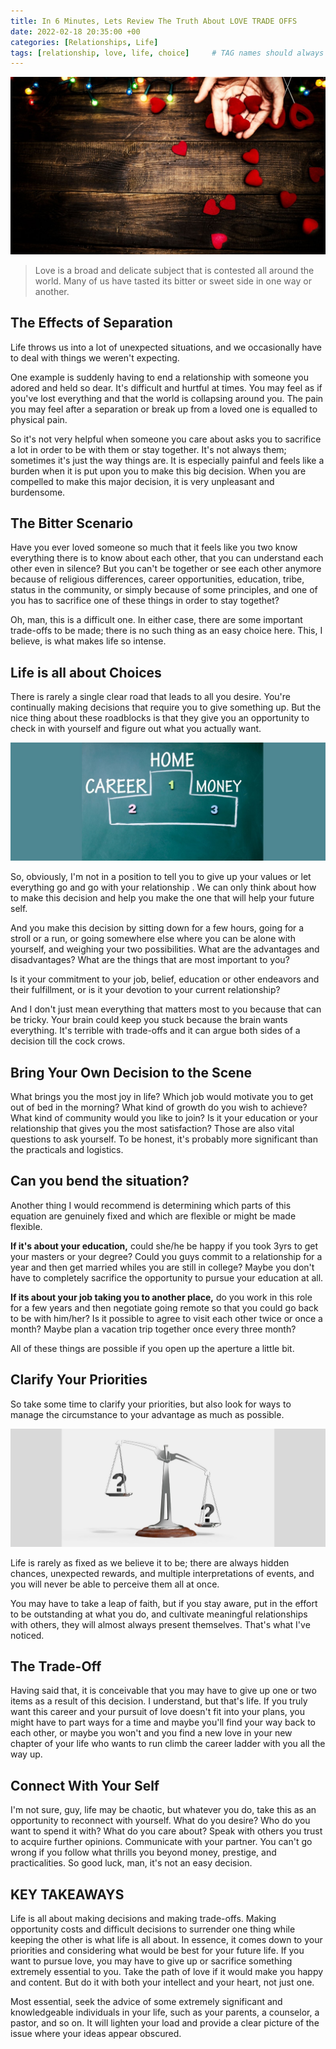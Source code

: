 ```yaml
---
title: In 6 Minutes, Lets Review The Truth About LOVE TRADE OFFS
date: 2022-02-18 20:35:00 +00
categories: [Relationships, Life]
tags: [relationship, love, life, choice]     # TAG names should always be lowercase
---
```


![love-trade-off](/assets/img/love-trade-off.jpg)

> Love is a broad and delicate subject that is contested all around the world. Many of us have tasted its bitter or sweet side in one way or another.

## The Effects of Separation

Life throws us into a lot of unexpected situations, and we occasionally have to deal with things we weren't expecting.


One example is suddenly having to end a relationship with someone you adored and held so dear. It's difficult and hurtful at times. You may feel as if you've lost everything and that the world is collapsing around you. The pain you may feel after a separation or break up from a loved one is equalled to physical pain.

So it's not very helpful when someone you care about asks you to sacrifice a lot in order to be with them or stay together. It's not always them; sometimes it's just the way things are. It is especially painful and feels like a burden when it is put upon you to make this big decision. When you are compelled to make this major decision, it is very unpleasant and burdensome.

## The Bitter Scenario

Have you ever loved someone so much that it feels like you two know everything there is to know about each other, that you can understand each other even in silence? But you can't be together or see each other anymore because of religious differences, career opportunities, education, tribe, status in the community, or simply because of some principles, and one of you has to sacrifice one of these things in order to stay togethet?

Oh, man, this is a difficult one. In either case, there are some important trade-offs to be made; there is no such thing as an easy choice here. This, I believe, is what makes life so intense.

## Life is all about Choices

There is rarely a single clear road that leads to all you desire. You're continually making decisions that require you to give something up. But the nice thing about these roadblocks is that they give you an opportunity to check in with yourself and figure out what you actually want.

![home-career](/assets/img/home-career.jpg)

So, obviously, I'm not in a position to tell you to give up your values or let everything go and go with your relationship . We can only think about how to make this decision and help you make the one that will help your future self. 

And you make this decision by sitting down for a few hours, going for a stroll or a run, or going somewhere else where you can be alone with yourself, and weighing your two possibilities. What are the advantages and disadvantages? What are the things that are most important to you?

Is it your commitment to your job, belief, education or other endeavors and their fulfillment, or is it your devotion to your current relationship?

And I don't just mean everything that matters most to you because that can be tricky. Your brain could keep you stuck because the brain wants everything. It's terrible with trade-offs and it can argue both sides of a decision till the cock crows.

## Bring Your Own Decision to the Scene

What brings you the most joy in life? Which job would motivate you to get out of bed in the morning? What kind of growth do you wish to achieve? What kind of community would you like to join? Is it your education or your relationship that gives you the most satisfaction? Those are also vital questions to ask yourself. To be honest, it's probably more significant than the practicals and logistics.

## Can you bend the situation?

Another thing I would recommend is determining which parts of this equation are genuinely fixed and which are flexible or might be made flexible.

**If it's about your education,** could she/he be happy if you took 3yrs to get your masters or your degree? Could you guys commit to a relationship for a year and then get married whiles you are still in college? Maybe you don't have to completely sacrifice the opportunity to pursue your education at all.


**If its about your job taking you to another place,** do you work in this role for a few years and then negotiate going remote so that you could go back to be with him/her? Is it possible to agree to visit each other twice or once a month? Maybe plan a vacation trip together once every three month? 

All of these things are possible if you open up the aperture a little bit.


## Clarify Your Priorities

So take some time to clarify your priorities, but also look for ways to manage the circumstance to your advantage as much as possible.

![clarify-priorities](/assets/img/clarify-priorities.jpg)

Life is rarely as fixed as we believe it to be; there are always hidden chances, unexpected rewards, and multiple interpretations of events, and you will never be able to perceive them all at once.

You may have to take a leap of faith, but if you stay aware, put in the effort to be outstanding at what you do, and cultivate meaningful relationships with others, they will almost always present themselves. That's what I've noticed.

## The Trade-Off

Having said that, it is conceivable that you may have to give up one or two items as a result of this decision. I understand, but that's life. If you truly want this career and your pursuit of love doesn't fit into your plans, you might have to part ways for a time and maybe you'll find your way back to each other, or maybe you won't and you find a new love in your new chapter of your life who wants to run climb the career ladder with you all the way up.

## Connect With Your Self

I'm not sure, guy, life may be chaotic, but whatever you do, take this as an opportunity to reconnect with yourself. What do you desire? Who do you want to spend it with? What do you care about? Speak with others you trust to acquire further opinions. Communicate with your partner. You can't go wrong if you follow what thrills you beyond money, prestige, and practicalities. So good luck, man, it's not an easy decision.

## KEY TAKEAWAYS

Life is all about making decisions and making trade-offs. Making opportunity costs and difficult decisions to surrender one thing while keeping the other is what life is all about. In essence, it comes down to your priorities and considering what would be best for your future life. If you want to pursue love, you may have to give up or sacrifice something extremely essential to you. Take the path of love if it would make you happy and content. But do it with both your intellect and your heart, not just one.

Most essential, seek the advice of some extremely significant and knowledgeable individuals in your life, such as your parents, a counselor, a pastor, and so on. It will lighten your load and provide a clear picture of the issue where your ideas appear obscured.
